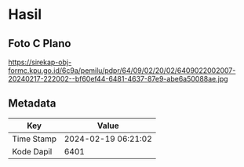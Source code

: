 # Hasil

## Foto C Plano

https://sirekap-obj-formc.kpu.go.id/6c9a/pemilu/pdpr/64/09/02/20/02/6409022002007-20240217-222002--bf60ef44-6481-4637-87e9-abe6a50088ae.jpg


## Metadata

| Key        | Value               |
| ---------- | ------------------- |
| Time Stamp | 2024-02-19 06:21:02 |
| Kode Dapil | 6401                |



